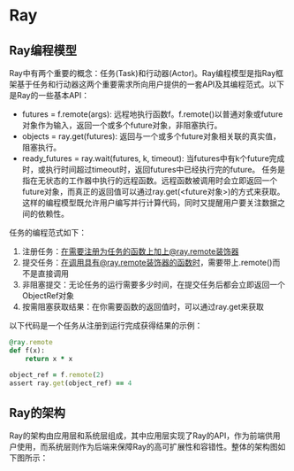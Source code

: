 # Ray
## Ray编程模型
Ray中有两个重要的概念：任务(Task)和行动器(Actor)。Ray编程模型是指Ray框架基于任务和行动器这两个重要需求所向用户提供的一套API及其编程范式。以下是Ray的一些基本API：
* futures = f.remote(args): 远程地执行函数f。f.remote()以普通对象或future对象作为输入，返回一个或多个future对象，非阻塞执行。
* objects = ray.get(futures): 返回与一个或多个future对象相关联的真实值，阻塞执行。
* ready_futures = ray.wait(futures, k, timeout): 当futures中有k个future完成时，或执行时间超过timeout时，返回futures中已经执行完的future。
任务是指在无状态的工作器中执行的远程函数。远程函数被调用时会立即返回一个future对象，而真正的返回值可以通过ray.get(<future对象>)的方式来获取。这样的编程模型既允许用户编写并行计算代码，同时又提醒用户要关注数据之间的依赖性。

任务的编程范式如下：
1. 注册任务：在需要注册为任务的函数上加上@ray.remote装饰器
2. 提交任务：在调用具有@ray.remote装饰器的函数时，需要带上.remote()而不是直接调用
3. 非阻塞提交：无论任务的运行需要多少时间，在提交任务后都会立即返回一个ObjectRef对象
4. 按需阻塞获取结果：在你需要函数的返回值时，可以通过ray.get来获取

以下代码是一个任务从注册到运行完成获得结果的示例：
```ruby
@ray.remote
def f(x):
    return x * x

object_ref = f.remote(2)
assert ray.get(object_ref) == 4
```
## Ray的架构
Ray的架构由应用层和系统层组成，其中应用层实现了Ray的API，作为前端供用户使用，而系统层则作为后端来保障Ray的高可扩展性和容错性。整体的架构图如下图所示：


